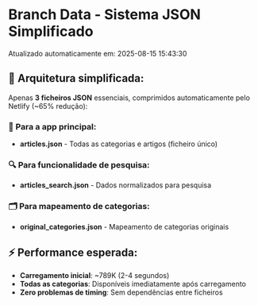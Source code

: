 # Branch Data - Sistema JSON Simplificado
Atualizado automaticamente em: 2025-08-15 15:43:30

## 🎯 Arquitetura simplificada:
Apenas **3 ficheiros JSON** essenciais, comprimidos automaticamente pelo Netlify (~65% redução):

### 📱 Para a app principal:
- **articles.json** - Todas as categorias e artigos (ficheiro único)

### 🔍 Para funcionalidade de pesquisa:
- **articles_search.json** - Dados normalizados para pesquisa

### 🗂️ Para mapeamento de categorias:
- **original_categories.json** - Mapeamento de categorias originais

## ⚡ Performance esperada:
- **Carregamento inicial**: ~789K (2-4 segundos)
- **Todas as categorias**: Disponíveis imediatamente após carregamento
- **Zero problemas de timing**: Sem dependências entre ficheiros

